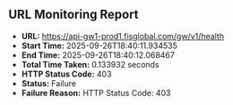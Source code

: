 ## URL Monitoring Report

- **URL:** https://api-gw1-prod1.fisglobal.com/gw/v1/health
- **Start Time:** 2025-09-26T18:40:11.934535
- **End Time:** 2025-09-26T18:40:12.068467
- **Total Time Taken:** 0.133932 seconds
- **HTTP Status Code:** 403
- **Status:** Failure
- **Failure Reason:** HTTP Status Code: 403
